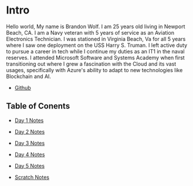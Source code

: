 # Intro 

Hello world,
My name is Brandon Wolf. I am 25 years old living in Newport Beach, CA. I am a Navy veteran with 5 years of service as an Aviation Electronics Technician. I was stationed in Virginia Beach, Va for all 5 years where I saw one deployment on the USS Harry S. Truman. I left active duty to pursue a career in tech while I continue my duties as an IT1 in the naval reserves. I attended Microsoft Software and Systems Academy when first transitioning out where I grew a fascination with the Cloud and its vast usages, specifically with Azure's ability to adapt to new technologies like Blockchain and AI.

- [Github](https://github.com/bwolf7)

## Table of Conents
- [Day 1 Notes](readin_notes_day1.md)
- [Day 2 Notes](day2notes.md)
- [Day 3 Notes]()
- [Day 4 Notes]()
- [Day 5 Notes]()


- [Scratch Notes](scratch_notes.md)



